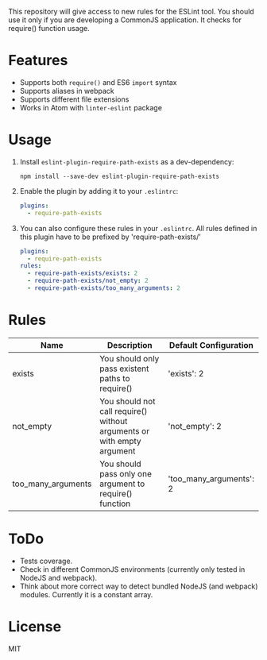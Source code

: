 This repository will give access to new rules for the ESLint tool. You should use it only if you are developing a CommonJS application. It checks for require() function usage.

# Features
- Supports both `require()` and ES6 `import` syntax
- Supports aliases in webpack
- Supports different file extensions
- Works in Atom with `linter-eslint` package

# Usage

1. Install `eslint-plugin-require-path-exists` as a dev-dependency:

    ```shell
    npm install --save-dev eslint-plugin-require-path-exists
    ```

2. Enable the plugin by adding it to your `.eslintrc`:

    ```yaml
    plugins:
      - require-path-exists
    ```
3. You can also configure these rules in your `.eslintrc`. All rules defined in this plugin have to be prefixed by 'require-path-exists/'

    ```yaml
    plugins:
      - require-path-exists
    rules:
      - require-path-exists/exists: 2
      - require-path-exists/not_empty: 2
      - require-path-exists/too_many_arguments: 2
    ```

# Rules

| Name  | Description | Default Configuration |
| ------------- | ------------- | ------------- |
| exists  | You should only pass existent paths to require() | 'exists': 2 |
| not_empty | You should not call require() without arguments or with empty argument | 'not_empty': 2 |
| too_many_arguments | You should pass only one argument to require() function | 'too_many_arguments': 2 |

# ToDo

- Tests coverage.
- Check in different CommonJS environments (currently only tested in NodeJS and webpack).
- Think about more correct way to detect bundled NodeJS (and webpack) modules. Currently it is a constant array.

# License

MIT
